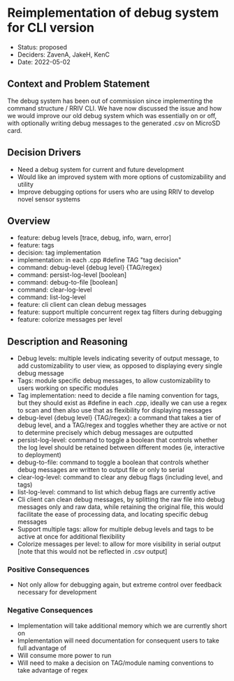 # Reimplementation of debug system for CLI version

* Status: proposed
* Deciders: ZavenA, JakeH, KenC
* Date: 2022-05-02

## Context and Problem Statement
The debug system has been out of commission since implementing the command structure / RRIV CLI. We have now discussed the issue and how we would improve our old debug system which was essentially on or off, with optionally writing debug messages to the generated .csv on MicroSD card.

## Decision Drivers

* Need a debug system for current and future development
* Would like an improved system with more options of customizability and utility
* Improve debugging options for users who are using RRIV to develop novel sensor systems

## Overview

* feature: debug levels [trace, debug, info, warn, error]
* feature: tags
* decision: tag implementation
* implementation: in each .cpp #define TAG "tag decision"
* command: debug-level {debug level} {TAG/regex}
* command: persist-log-level [boolean]
* command: debug-to-file [boolean]
* command: clear-log-level
* command: list-log-level
* feature: cli client can clean debug messages
* feature: support multiple concurrent regex tag filters during debugging
* feature: colorize messages per level

## Description and Reasoning

* Debug levels: multiple levels indicating severity of output message, to add customizability to user view, as opposed to displaying every single debug message
* Tags: module specific debug messages, to allow customizability to users working on specific modules
* Tag implementation: need to decide a file naming convention for tags, but they should exist as #define in each .cpp, ideally we can use a regex to scan and then also use that as flexibility for displaying messages
* debug-level {debug level} {TAG/regex}: a command that takes a tier of debug level, and a TAG/regex and toggles whether they are active or not to determine precisely which debug messages are outputted
* persist-log-level: command to toggle a boolean that controls whether the log level should be retained between different modes (ie, interactive to deployment)
* debug-to-file: command to toggle a boolean that controls whether debug messages are written to output file or only to serial
* clear-log-level: command to clear any debug flags (including level, and tags)
* list-log-level: command to list which debug flags are currently active
* Cli client can clean debug messages, by splitting the raw file into debug messages only and raw data, while retaining the original file, this would facilitate the ease of processing data, and locating specific debug messages
* Support multiple tags: allow for multiple debug levels and tags to be active at once for additional flexibility
* Colorize messages per level: to allow for more visibility in serial output [note that this would not be reflected in .csv output]

### Positive Consequences

* Not only allow for debugging again, but extreme control over feedback necessary for development

### Negative Consequences

* Implementation will take additional memory which we are currently short on
* Implementation will need documentation for consequent users to take full advantage of
* Will consume more power to run
* Will need to make a decision on TAG/module naming conventions to take advantage of regex
